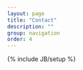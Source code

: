 ```yaml
---
layout: page
title: "Contact"
description: ""
group: navigation
order: 4
---
```

{% include JB/setup %}
